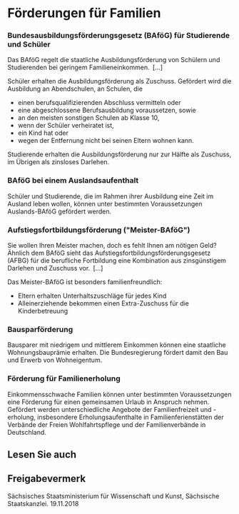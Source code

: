 # Förderungen für Familien

### Bundesausbildungsförderungsgesetz (BAföG) für Studierende und Schüler

Das BAföG regelt die staatliche Ausbildungsförderung von Schülern und Studierenden bei geringem Familieneinkommen. [...]

Schüler erhalten die Ausbildungsförderung als Zuschuss. Gefördert wird die Ausbildung an Abendschulen, an Schulen, die

* einen berufsqualifizierenden Abschluss vermitteln oder
* eine abgeschlossene Berufsausbildung voraussetzen, sowie
* an den meisten sonstigen Schulen ab Klasse 10,
* wenn der Schüler verheiratet ist,
* ein Kind hat oder
* wegen der Entfernung nicht bei seinen Eltern wohnen kann.

Studierende erhalten die Ausbildungsförderung nur zur Hälfte als Zuschuss, im Übrigen als zinsloses Darlehen.

### BAföG bei einem Auslandsaufenthalt

Schüler und Studierende, die im Rahmen ihrer Ausbildung eine Zeit im Ausland leben wollen, können unter bestimmten Voraussetzungen Auslands-BAföG gefördert werden.

### Aufstiegsfortbildungsförderung ("Meister-BAföG")

Sie wollen Ihren Meister machen, doch es fehlt Ihnen am nötigen Geld? Ähnlich dem BAföG sieht das Aufstiegsfortbildungsförderungsgesetz (AFBG) für die berufliche Fortbildung eine Kombination aus zinsgünstigem Darlehen und Zuschuss vor. [...]

Das Meister-BAföG ist besonders familienfreundlich:

* Eltern erhalten Unterhaltszuschläge für jedes Kind
* Alleinerziehende bekommen einen Extra-Zuschuss für die Kinderbetreuung

### Bausparförderung

Bausparer mit niedrigem und mittlerem Einkommen können eine staatliche Wohnungsbauprämie erhalten. Die Bundesregierung fördert damit den Bau und Erwerb von Wohneigentum.

### Förderung für Familienerholung

Einkommensschwache Familien können unter bestimmten Voraussetzungen eine Förderung für einen gemeinsamen Urlaub in Anspruch nehmen. Gefördert werden unterschiedliche Angebote der Familienfreizeit und -erholung, insbesondere Erholungsaufenthalte in Familienferienstätten der Verbände der Freien Wohlfahrtspflege und der Familienverbände in Deutschland.

## Lesen Sie auch

## Freigabevermerk

Sächsisches Staatsministerium für Wissenschaft und Kunst, Sächsische Staatskanzlei. 19.11.2018
